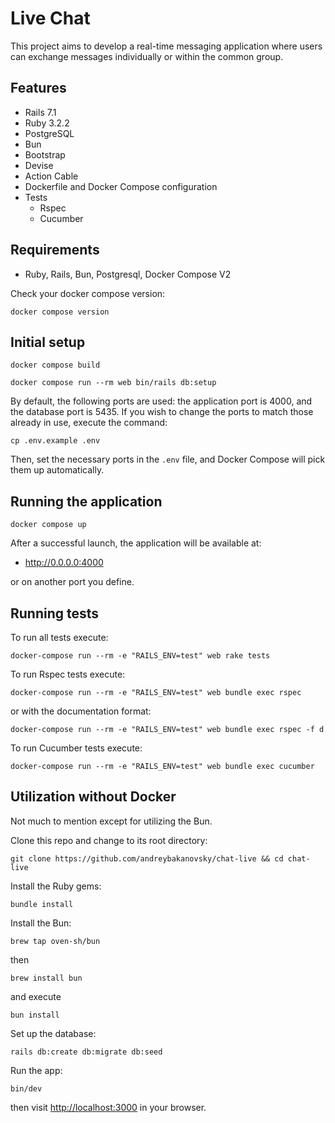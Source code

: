 # Live Chat

This project aims to develop a real-time messaging application where users can exchange messages individually or within the common group.

## Features

* Rails 7.1
* Ruby 3.2.2
* PostgreSQL
* Bun
* Bootstrap
* Devise
* Action Cable
* Dockerfile and Docker Compose configuration
* Tests
  * Rspec
  * Cucumber

## Requirements

- Ruby, Rails, Bun, Postgresql, Docker Compose V2

Check your docker compose version:
```
docker compose version
```

## Initial setup
```
docker compose build
```
```
docker compose run --rm web bin/rails db:setup
```
By default, the following ports are used: the application port is 4000, and the database port is 5435. If you wish to change the ports to match those already in use, execute the command:
```
cp .env.example .env
```
Then, set the necessary ports in the `.env` file, and Docker Compose will pick them up automatically.

## Running the application
```
docker compose up
```

After a successful launch, the application will be available at:

   * http://0.0.0.0:4000

or on another port you define.


## Running tests
To run all tests execute:
```
docker-compose run --rm -e "RAILS_ENV=test" web rake tests
```

To run Rspec tests execute:
```
docker-compose run --rm -e "RAILS_ENV=test" web bundle exec rspec
```
or with the documentation format:
```
docker-compose run --rm -e "RAILS_ENV=test" web bundle exec rspec -f d
```

To run Cucumber tests execute:
```
docker-compose run --rm -e "RAILS_ENV=test" web bundle exec cucumber
```


## Utilization without Docker

Not much to mention except for utilizing the Bun.


Clone this repo and change to its root directory:

```
git clone https://github.com/andreybakanovsky/chat-live && cd chat-live
```
Install the Ruby gems:
```
bundle install
```

Install the Bun:

```
brew tap oven-sh/bun
```
then
```
brew install bun
```
and execute
```
bun install
```

Set up the database:
```
rails db:create db:migrate db:seed
```

Run the app:
```
bin/dev
```
then visit [http://localhost:3000](http://localhost:3000) in your browser.

